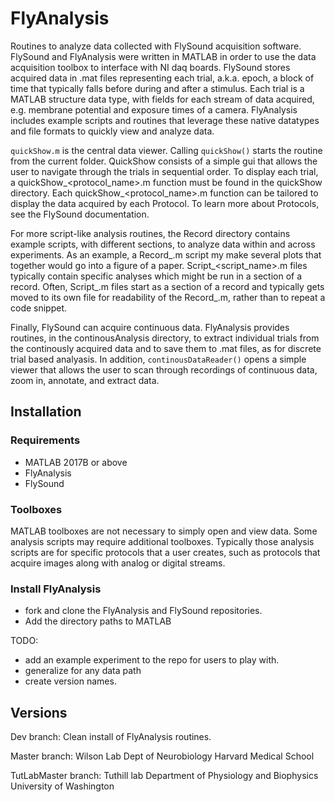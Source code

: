 # FlyAnalysis

Routines to analyze data collected with FlySound acquisition software. FlySound and FlyAnalysis were written in MATLAB in order to use the data acquisition toolbox to interface with NI daq boards. FlySound stores acquired data in .mat files representing each trial, a.k.a. epoch, a block of time that typically falls before during and after a stimulus. Each trial is a MATLAB structure data type, with fields for each stream of data acquired, e.g. membrane potential and exposure times of a camera. FlyAnalysis includes example scripts and routines that leverage these native datatypes and file formats to quickly view and analyze data.

`quickShow.m` is the central data viewer. Calling `quickShow()` starts the routine from the current folder. QuickShow consists of a simple gui that allows the user to navigate through the trials in sequential order. To display each trial, a quickShow_<protocol_name>.m function must be found in the quickShow directory. Each quickShow_<protocol_name>.m function can be tailored to display the data acquired by each Protocol. To learn more about Protocols, see the FlySound documentation.

For more script-like analysis routines, the Record directory contains example scripts, with different sections, to analyze data within and across experiments. As an example, a Record_<name>.m script my make several plots that together would go into a figure of a paper. Script_<script_name>.m files typically contain specific analyses which might be run in a section of a record. Often, Script_<name>.m files start as a section of a record and typically gets moved to its own file for readability of the Record_<name>.m, rather than to repeat a code snippet.

Finally, FlySound can acquire continuous data. FlyAnalysis provides routines, in the continousAnalysis directory, to extract individual trials from the continously acquired data and to save them to .mat files, as for discrete trial based analyasis. In addition, `continousDataReader()` opens a simple viewer that allows the user to scan through recordings of continuous data, zoom in, annotate, and extract data.

## Installation

### Requirements
 - MATLAB 2017B or above
 - FlyAnalysis
 - FlySound

### Toolboxes

MATLAB toolboxes are not necessary to simply open and view data. Some analysis scripts may require additional toolboxes. Typically those analysis scripts are for specific protocols that a user creates, such as protocols that acquire images along with analog or digital streams. 

### Install FlyAnalysis
 - fork and clone the FlyAnalysis and FlySound repositories. 
 - Add the directory paths to MATLAB

TODO:
 - add an example experiment to the repo for users to play with.
 - generalize for any data path
 - create version names.

## Versions
Dev branch:
Clean install of FlyAnalysis routines.

Master branch: 
Wilson Lab
Dept of Neurobiology
Harvard Medical School

TutLabMaster branch:
Tuthill lab 
Department of Physiology and Biophysics
University of Washington

